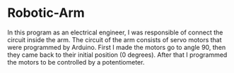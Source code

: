 # Robotic-Arm
In this program as an electrical engineer, I was responsible of connect the circuit inside the arm. The circuit of the arm consists of servo motors that were programmed by Arduino.
First I made the motors go to angle 90, then they came back to their initial position (0 degrees). After that I programmed the motors to be controlled by a potentiometer.
